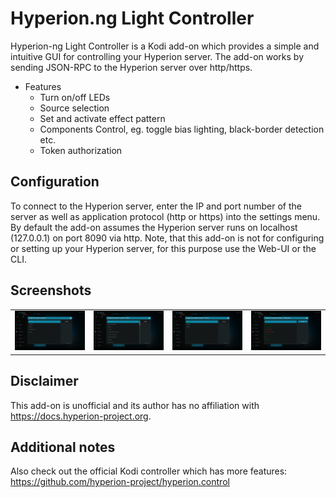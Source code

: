 # Hyperion.ng Light Controller
Hyperion-ng Light Controller is a Kodi add-on which provides a simple and intuitive GUI for controlling your Hyperion server. The add-on works by sending JSON-RPC to the Hyperion server over http/https.

* Features
	* Turn on/off LEDs
	* Source selection
	* Set and activate effect pattern
	* Components Control, eg. toggle bias lighting, black-border detection etc.
	* Token authorization
	
## Configuration
To connect to the Hyperion server, enter the IP and port number of the server as well as application protocol (http or https) into the settings menu. By default the add-on assumes the Hyperion server runs on localhost (127.0.0.1) on port 8090 via http. Note, that this add-on is not for configuring or setting up your Hyperion server, for this purpose use the Web-UI or the CLI.

## Screenshots
<table>
  <tr>
    <td><img src="resources/screenshot-01.jpg" width=270></td>
    <td><img src="resources/screenshot-02.jpg" width=270></td>
    <td><img src="resources/screenshot-03.jpg" width=270></td>
    <td><img src="resources/screenshot-04.jpg" width=270></td>
  </tr>
 </table>

## Disclaimer
This add-on is unofficial and its author has no affiliation with https://docs.hyperion-project.org.

## Additional notes
Also check out the official Kodi controller which has more features: https://github.com/hyperion-project/hyperion.control 
